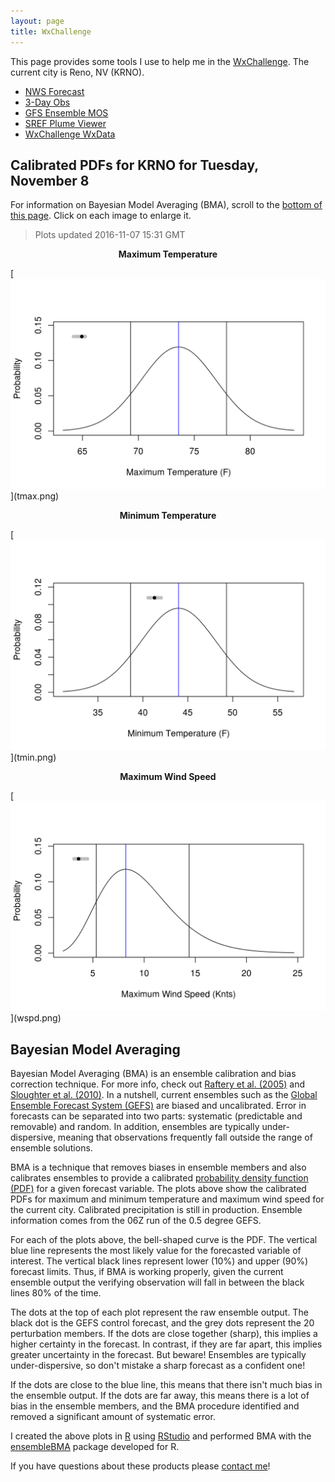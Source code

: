 ```yaml
---
layout: page
title: WxChallenge
---
```


This page provides some tools I use to help me in the [WxChallenge](http://www.wxchallenge.com/). The current city is Reno, NV (KRNO).

* [NWS Forecast](http://forecast.weather.gov/MapClick.php?lat=39.4986&lon=-119.7681#.WCCtOnUrIkg)
* [3-Day Obs](http://w1.weather.gov/data/obhistory/KRNO.html)
* [GFS Ensemble MOS](http://www.nws.noaa.gov/cgi-bin/mos/getens.pl?sta=KRNO)
* [SREF Plume Viewer](http://www.spc.noaa.gov/exper/sref/srefplumes/)
* [WxChallenge WxData](http://www.wxchallenge.com/tools/weatherdata.php)

## Calibrated PDFs for KRNO for Tuesday, November 8

For information on Bayesian Model Averaging (BMA), scroll to the [bottom of this page](#bma). Click on each image to enlarge it.

> Plots updated 2016-11-07 15:31 GMT

<p align="center"><strong>Maximum Temperature</strong></p>
[<img src="tmax.png" width="700"/>](tmax.png)

<p align="center"><strong>Minimum Temperature</strong></p>
[<img src="tmin.png" width="700"/>](tmin.png)

<p align="center"><strong>Maximum Wind Speed</strong></p>
[<img src="wspd.png" width="700"/>](wspd.png)

## <a name="bma"></a>Bayesian Model Averaging

Bayesian Model Averaging (BMA) is an ensemble calibration and bias correction technique. For more info, check out [Raftery et al. (2005)](http://journals.ametsoc.org/doi/full/10.1175/MWR2906.1) and [Sloughter et al. (2010)](http://www.tandfonline.com/doi/abs/10.1198/jasa.2009.ap08615). In a nutshell, current ensembles such as the [Global Ensemble Forecast System (GEFS)](https://www.ncdc.noaa.gov/data-access/model-data/model-datasets/global-ensemble-forecast-system-gefs) are biased and uncalibrated. Error in forecasts can be separated into two parts: systematic (predictable and removable) and random. In addition, ensembles are typically under-dispersive, meaning that observations frequently fall outside the range of ensemble solutions.

BMA is a technique that removes biases in ensemble members and also calibrates ensembles to provide a calibrated [probability density function (PDF)](https://en.wikipedia.org/wiki/Probability_density_function) for a given forecast variable. The plots above show the calibrated PDFs for maximum and minimum temperature and maximum wind speed for the current city. Calibrated precipitation is still in production. Ensemble information comes from the 06Z run of the 0.5 degree GEFS.

For each of the plots above, the bell-shaped curve is the PDF. The vertical blue line represents the most likely value for the forecasted variable of interest. The vertical black lines represent lower (10%) and upper (90%) forecast limits. Thus, if BMA is working properly, given the current ensemble output the verifying observation will fall in between the black lines 80% of the time.

The dots at the top of each plot represent the raw ensemble output. The black dot is the GEFS control forecast, and the grey dots represent the 20 perturbation members. If the dots are close together (sharp), this implies a higher certainty in the forecast. In contrast, if they are far apart, this implies greater uncertainty in the forecast. But beware! Ensembles are typically under-dispersive, so don't mistake a sharp forecast as a confident one!

If the dots are close to the blue line, this means that there isn't much bias in the ensemble output. If the dots are far away, this means there is a lot of bias in the ensemble members, and the BMA procedure identified and removed a significant amount of systematic error.

I created the above plots in [R](https://www.r-project.org/) using [RStudio](https://www.rstudio.com/) and performed BMA with the [ensembleBMA](https://cran.r-project.org/web/packages/ensembleBMA/index.html) package developed for R.

If you have questions about these products please [contact me](https://bhlmn.github.io/about.html#contact)!
